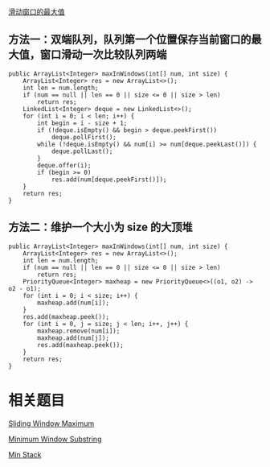 [滑动窗口的最大值](https://www.nowcoder.com/practice/1624bc35a45c42c0bc17d17fa0cba788?tpId=13&tqId=11217&tPage=1&rp=1&ru=/ta/coding-interviews&qru=/ta/coding-interviews/question-ranking&from=cyc_github)

## 方法一：双端队列，队列第一个位置保存当前窗口的最大值，窗口滑动一次比较队列两端

    public ArrayList<Integer> maxInWindows(int[] num, int size) {
        ArrayList<Integer> res = new ArrayList<>();
        int len = num.length;
        if (num == null || len == 0 || size <= 0 || size > len)
            return res;
        LinkedList<Integer> deque = new LinkedList<>();
        for (int i = 0; i < len; i++) {
            int begin = i - size + 1;
            if (!deque.isEmpty() && begin > deque.peekFirst())
                deque.pollFirst();
            while (!deque.isEmpty() && num[i] >= num[deque.peekLast()]) {
                deque.pollLast();
            }
            deque.offer(i);
            if (begin >= 0)
                res.add(num[deque.peekFirst()]);
        }
        return res;
    }

## 方法二：维护一个大小为 size 的大顶堆

    public ArrayList<Integer> maxInWindows(int[] num, int size) {
        ArrayList<Integer> res = new ArrayList<>();
        int len = num.length;
        if (num == null || len == 0 || size <= 0 || size > len)
            return res;
        PriorityQueue<Integer> maxheap = new PriorityQueue<>((o1, o2) -> o2 - o1);
        for (int i = 0; i < size; i++) {
            maxheap.add(num[i]);
        }
        res.add(maxheap.peek());
        for (int i = 0, j = size; j < len; i++, j++) {
            maxheap.remove(num[i]);
            maxheap.add(num[j]);
            res.add(maxheap.peek());
        }
        return res;
    }

# 相关题目

[Sliding Window Maximum](https://leetcode.com/problems/sliding-window-maximum/)

[Minimum Window Substring](https://leetcode.com/problems/minimum-window-substring/)

[Min Stack](https://leetcode.com/problems/min-stack/)
